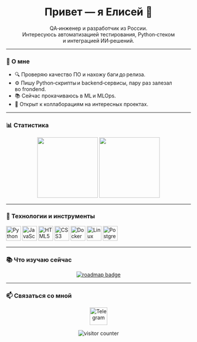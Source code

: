 <!-- GitHub Profile README | formal markdown style -->
<h1 align="center">Привет — я Елисей 👋</h1>

<p align="center">
  QA‑инженер и разработчик из&nbsp;России.<br/>
  Интересуюсь автоматизацией тестирования, Python‑стеком и&nbsp;интеграцией ИИ‑решений.
</p>

---

### 📝 О&nbsp;мне

- 🔍 Проверяю качество ПО и&nbsp;нахожу баги до релиза.
- ⚙️ Пишу Python‑скрипты и backend‑сервисы, пару раз залезал во frondend.
- 📚 Сейчас прокачиваюсь в ML и MLOps.
- 🎯 Открыт к коллаборациям на интересных проектах.

---

### 📊 Статистика

<p align="center">
  <img src="https://github-readme-stats.vercel.app/api?username=elisartix&show_icons=true&theme=dracula&hide_title=true&count_private=true" height="165" />
  <img src="https://github-readme-stats.vercel.app/api/top-langs/?username=elisartix&layout=compact&langs_count=8&theme=dracula" height="165" />
</p>

---

### 🚀 Технологии и&nbsp;инструменты

<p>
  <img src="https://cdn.jsdelivr.net/gh/devicons/devicon/icons/python/python-original.svg" height="40" alt="Python" />
  <img src="https://cdn.jsdelivr.net/gh/devicons/devicon/icons/javascript/javascript-original.svg" height="40" alt="JavaScript" />
  <img src="https://cdn.jsdelivr.net/gh/devicons/devicon/icons/html5/html5-original.svg" height="40" alt="HTML5" />
  <img src="https://cdn.jsdelivr.net/gh/devicons/devicon/icons/css3/css3-original.svg" height="40" alt="CSS3" />
  <img src="https://cdn.jsdelivr.net/gh/devicons/devicon/icons/docker/docker-original.svg" height="40" alt="Docker" />
  <img src="https://cdn.jsdelivr.net/gh/devicons/devicon/icons/linux/linux-original.svg" height="40" alt="Linux" />
  <img src="https://cdn.jsdelivr.net/gh/devicons/devicon/icons/postgresql/postgresql-original.svg" height="40" alt="PostgreSQL" />
</p>

---

### 📚 Что изучаю сейчас

<p align="center">
  <a href="https://roadmap.sh" target="_blank">
    <img src="https://api.roadmap.sh/v1-badge/tall/686305f71ed6bc62a2b29629?variant=dark" alt="roadmap badge" />
  </a>
</p>

---

### 📫 Связаться со мной

<p align="center">
  <a href="https://t.me/elisartix" target="_blank">
    <img src="https://raw.githubusercontent.com/maurodesouza/profile-readme-generator/master/src/assets/icons/social/telegram/default.svg" width="48" alt="Telegram" />
  </a>
</p>

<p align="center">
  <img src="https://profile-counter.glitch.me/elisartix_new/count.svg" alt="visitor counter" />
</p>
